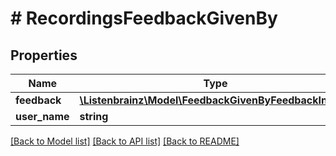 # # RecordingsFeedbackGivenBy

## Properties

Name | Type | Description | Notes
------------ | ------------- | ------------- | -------------
**feedback** | [**\Listenbrainz\Model\FeedbackGivenByFeedbackInner[]**](FeedbackGivenByFeedbackInner.md) |  |
**user_name** | **string** |  |

[[Back to Model list]](../../README.md#models) [[Back to API list]](../../README.md#endpoints) [[Back to README]](../../README.md)
